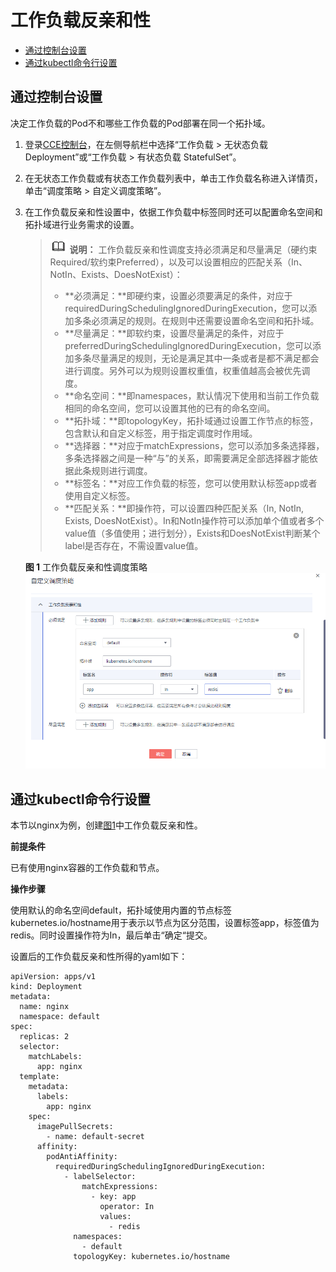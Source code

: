 # 工作负载反亲和性<a name="cce_01_0234"></a>

-   [通过控制台设置](#section984110391216)
-   [通过kubectl命令行设置](#section93428308559)

## 通过控制台设置<a name="section984110391216"></a>

决定工作负载的Pod不和哪些工作负载的Pod部署在同一个拓扑域。

1.  登录[CCE控制台](https://console.huaweicloud.com/cce2.0/?utm_source=helpcenter)，在左侧导航栏中选择“工作负载 \> 无状态负载 Deployment”或“工作负载 \> 有状态负载 StatefulSet”。
2.  在无状态工作负载或有状态工作负载列表中，单击工作负载名称进入详情页，单击“调度策略 \> 自定义调度策略”。
3.  在工作负载反亲和性设置中，依据工作负载中标签同时还可以配置命名空间和拓扑域进行业务需求的设置。

    >![](public_sys-resources/icon-note.gif) **说明：** 
    >工作负载反亲和性调度支持必须满足和尽量满足（硬约束Required/软约束Preferred），以及可以设置相应的匹配关系（In、 NotIn、Exists、DoesNotExist）：
    >-   **必须满足：**即硬约束，设置必须要满足的条件，对应于requiredDuringSchedulingIgnoredDuringExecution，您可以添加多条必须满足的规则。在规则中还需要设置命名空间和拓扑域。
    >-   **尽量满足：**即软约束，设置尽量满足的条件，对应于preferredDuringSchedulingIgnoredDuringExecution，您可以添加多条尽量满足的规则，无论是满足其中一条或者是都不满足都会进行调度。另外可以为规则设置权重值，权重值越高会被优先调度。
    >-   **命名空间：**即namespaces，默认情况下使用和当前工作负载相同的命名空间，您可以设置其他的已有的命名空间。
    >-   **拓扑域：**即topologyKey，拓扑域通过设置工作节点的标签，包含默认和自定义标签，用于指定调度时作用域。
    >-   **选择器：**对应于matchExpressions，您可以添加多条选择器，多条选择器之间是一种“与”的关系，即需要满足全部选择器才能依据此条规则进行调度。
    >-   **标签名：**对应工作负载的标签，您可以使用默认标签app或者使用自定义标签。
    >-   **匹配关系：**即操作符，可以设置四种匹配关系（In, NotIn, Exists, DoesNotExist）。In和NotIn操作符可以添加单个值或者多个value值（多值使用；进行划分），Exists和DoesNotExist判断某个label是否存在，不需设置value值。

    **图 1**  工作负载反亲和性调度策略<a name="fig189719591135"></a>  
    ![](figures/工作负载反亲和性调度策略.png "工作负载反亲和性调度策略")


## 通过kubectl命令行设置<a name="section93428308559"></a>

本节以nginx为例，创建[图1](#fig189719591135)中工作负载反亲和性。

**前提条件**

已有使用nginx容器的工作负载和节点。

**操作步骤**

使用默认的命名空间default，拓扑域使用内置的节点标签kubernetes.io/hostname用于表示以节点为区分范围，设置标签app，标签值为redis。同时设置操作符为In，最后单击“确定“提交。

设置后的工作负载反亲和性所得的yaml如下：

```
apiVersion: apps/v1
kind: Deployment
metadata:
  name: nginx
  namespace: default
spec:
  replicas: 2
  selector:
    matchLabels:
      app: nginx
  template:
    metadata:
      labels:
        app: nginx
    spec:
      imagePullSecrets:
        - name: default-secret
      affinity:
        podAntiAffinity:
          requiredDuringSchedulingIgnoredDuringExecution:
            - labelSelector:
                matchExpressions:
                  - key: app
                    operator: In
                    values:
                      - redis
              namespaces:
                - default
              topologyKey: kubernetes.io/hostname
```

